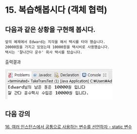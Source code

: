 # 15. 복습해봅시다 (객체 협력)

## 다음과 같은 상황을 구현해 봅시다.

    앞의 예제에서 Edward는 지각을 해서 택시를 타야 했습니다. 
    20000원을 가지고 있었는데 10000원을 택시비로 사용했습니다.
    택시는 '잘나간다 운수' 회사 택시를 탔습니다.


출력결과 <br>

![taxi](./img/taxi.PNG)

## 다음 강의
[16. 여러 인스턴스에서 공통으로 사용하는 변수를 선언하자 - static 변수](https://github.com/vivalahm/TIL/blob/main/JAVA/Chapter2/2-16/README.md)
